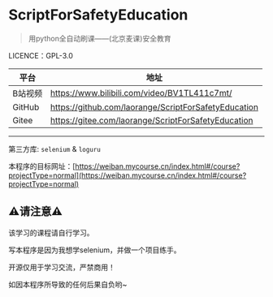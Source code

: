 # ScriptForSafetyEducation

> 用python全自动刷课——(北京麦课)安全教育

LICENCE：GPL-3.0

| 平台    | 地址                                                 |
| ------- | ---------------------------------------------------- |
| B站视频 | https://www.bilibili.com/video/BV1TL411c7mt/         |
| GitHub  | https://github.com/laorange/ScriptForSafetyEducation |
| Gitee   | https://gitee.com/laorange/ScriptForSafetyEducation  |

----

第三方库: ``selenium`` & ``loguru``

本程序的目标网址：[https://weiban.mycourse.cn/index.html#/course?projectType=normal](https://weiban.mycourse.cn/index.html#/course?projectType=normal)

## ⚠请注意⚠

该学习的课程请自行学习。

写本程序是因为我想学selenium，并做一个项目练手。

开源仅用于学习交流，严禁商用！

如因本程序所导致的任何后果自负哟~
